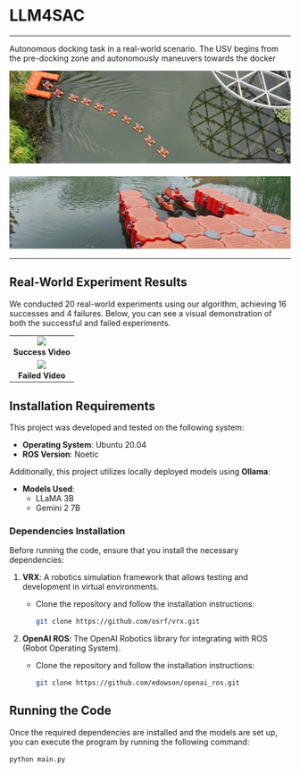 # LLM4SAC
---
Autonomous docking task in a real-world scenario. The USV begins from the pre-docking zone and autonomously maneuvers towards the docker


<img src="./gif/usv_docking_mission.png" width="1000"/>


---
## Real-World Experiment Results 

We conducted 20 real-world experiments using our algorithm, achieving 16 successes and 4 failures. Below, you can see a visual demonstration of both the successful and failed experiments.

<table> <tr> <!-- 第一行，成功实验的 GIF --> <td align="center"> <img src="./gif/success.gif" width="800"/><br> <strong>Success Video</strong> </td> </tr> <tr> <!-- 第二行，失败实验的 GIF --> <td align="center"> <img src="./gif/fail.gif" width="800"/><br> <strong>Failed Video</strong> </td> </tr> </table>


## Installation Requirements

This project was developed and tested on the following system:

- **Operating System**: Ubuntu 20.04
- **ROS Version**: Noetic


Additionally, this project utilizes locally deployed models using **Ollama**:

- **Models Used**:
  - LLaMA 3B
  - Gemini 2 7B


### Dependencies Installation

Before running the code, ensure that you install the necessary dependencies:

1. **VRX**: A robotics simulation framework that allows testing and development in virtual environments.
   - Clone the repository and follow the installation instructions:
     ```bash
     git clone https://github.com/osrf/vrx.git
     ```

2. **OpenAI ROS**: The OpenAI Robotics library for integrating with ROS (Robot Operating System).
   - Clone the repository and follow the installation instructions:
     ```bash
     git clone https://github.com/edowson/openai_ros.git
     ```

## Running the Code

Once the required dependencies are installed and the models are set up, you can execute the program by running the following command:

```bash
python main.py
```

